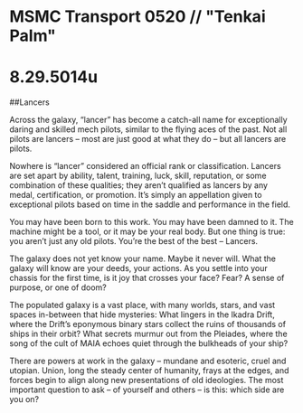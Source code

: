 # MSMC Transport 0520 // "Tenkai Palm"
# 8.29.5014u

##Lancers

Across the galaxy, “lancer” has become a catch-all
name for exceptionally daring and skilled mech pilots,
similar to the flying aces of the past. Not all pilots are
lancers – most are just good at what they do – but all
lancers are pilots.

Nowhere is “lancer” considered an official rank or
classification. Lancers are set apart by ability, talent,
training, luck, skill, reputation, or some combination
of these qualities; they aren’t qualified as lancers by
any medal, certification, or promotion. It’s simply an
appellation given to exceptional pilots based on time
in the saddle and performance in the field.

You may have been born to this work. You may have
been damned to it. The machine might be a tool, or it
may be your real body.
 But one thing is true: you aren’t 
just any old pilots. You’re the
 best of the best – Lancers.

The galaxy does not yet know your name. Maybe it
never will. What the galaxy will know are your deeds,
your actions. As you settle into your chassis for the
first time, is it joy that crosses your face? Fear? A
sense of purpose, or one of doom?

The populated galaxy is a vast place, with many
worlds, stars, and vast spaces in-between that hide
mysteries: What lingers in the Ikadra Drift, where the
Drift’s eponymous binary stars collect the ruins of
thousands of ships in their orbit? What secrets
murmur out from the Pleiades, where the song of the
cult of MAIA echoes quiet through the bulkheads of
your ship?

There are powers at work in the galaxy – mundane and
esoteric, cruel and utopian. Union, long the steady
center of humanity, frays at the edges, and forces begin
to align along new presentations of old ideologies.
The most important question to ask – of yourself and
others – is this: which side are you on?
